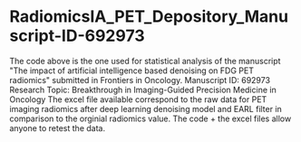 # RadiomicsIA_PET_Depository_Manuscript-ID-692973


The code above is the one used for statistical analysis of the manuscript "The impact of artificial intelligence based denoising on FDG PET radiomics" submitted in Frontiers in Oncology.
Manuscript ID: 692973
Research Topic: Breakthrough in Imaging-Guided Precision Medicine in Oncology
The excel file available correspond to the raw data for PET imaging radiomics after deep learning denoising model and EARL filter in comparison to the orginial radiomics value.
The code + the excel files allow anyone to retest the data.
